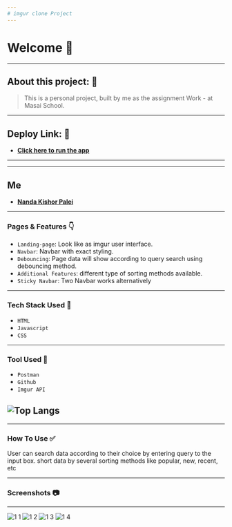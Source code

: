 ```yaml
---
# imgur clone Project
---
```


# Welcome 👋

---

## About this project: 🙌
> This is a personal project, built by me as the assignment Work - at Masai School.

---

## Deploy Link: 🙌
- **[Click here to run the app](https://nandakishorpalei.github.io/imgurclone/)**

---

---
## Me

- **[Nanda Kishor Palei](https://github.com/Nandakishorpalei)**


---

### Pages & Features 👇

- `Landing-page`: Look like as imgur user interface.
- `Navbar`: Navbar with exact styling.
- `Debouncing`: Page data will show according to query search using debouncing method.
- `Additional Features`: different type of sorting methods available.
- `Sticky Navbar`: Two Navbar works alternatively

---
### Tech Stack Used 🔧
- `HTML`
- `Javascript`
- `CSS`

---
### Tool Used 🔧
- `Postman`
- `Github`
- `Imgur API`


![Top Langs](https://github-readme-stats.vercel.app/api/top-langs/?username=nandakishorpalei&hide=ejs&theme=tokyonight)
---

---

### How To Use ✅

User can search data according to their choice by entering query to the input box.
short data by several sorting methods like popular, new, recent, etc

---

### Screenshots :camera:

---
![1 1](https://i.imgur.com/RjKC3pI.jpg)
![1 2](https://i.imgur.com/TPDZXQz.jpg)
![1 3](https://i.imgur.com/cwmFZiE.jpg)
![1 4](https://i.imgur.com/uFtsbqt.png)
